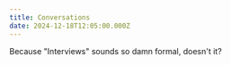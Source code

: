 ```yaml
---
title: Conversations
date: 2024-12-18T12:05:00.000Z
---
```

Because "Interviews" sounds so damn formal, doesn't it?
